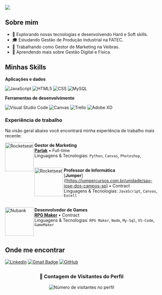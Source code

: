 ![](https://komarev.com/ghpvc/?username=iuricode&color=006bed)

## Sobre mim

- 🤔 Explorando novas tecnologias e desenvolvendo Hard e Soft skills.
- 🎓 Estudando Gestão de Produção Industrial na FATEC.
- 💼 Trabalhando como Gestor de Marketing na Veibras.
- 🌱 Aprendendo mais sobre Gestão Digital e Física.

## Minhas Skills

**Aplicações e dados**

![JavaScript](https://img.shields.io/badge/-JavaScript-333333?style=flat&logo=javascript)
![HTML5](https://img.shields.io/badge/-HTML5-333333?style=flat&logo=HTML5)
![CSS](https://img.shields.io/badge/-CSS-333333?style=flat&logo=CSS3&logoColor=1572B6)
![MySQL](https://img.shields.io/badge/-MySQL-333333?style=flat&logo=mysql)


**Ferramentas de desenvolvimento**

![Visual Studio Code](https://img.shields.io/badge/-Visual%20Studio%20Code-333333?style=flat&logo=visual-studio-code&logoColor=007ACC)
![Canvas](https://img.shields.io/badge/-Canvas-333333?style=flat&logo=canvas&logoColor=007ACC)
![Trello](https://img.shields.io/badge/-Trello-333333?style=flat&logo=trello&logoColor=007ACC)
![Adobe XD](https://img.shields.io/badge/-Adobe%20XD-333333?style=flat&logo=adobe-xd&logoColor=007ACC)

### Experiência de trabalho

Na visão geral abaixo você encontrará minha experiência de trabalho mais recente:

[<img align="left" height="94px" width="94px" alt="Rocketseat" src="https://yt3.ggpht.com/ytc/AKedOLQkXnYChXAHOeBQLzwhk1_BHYgUXs6ITQOakoeNoQ=s900-c-k-c0x00ffffff-no-rj"/>](https://rocketseat.com.br/)

**Gestor de Marketing** \
[**Parlak**](http://www.agenciaparlak.com.br/) • Full-time \
Linguagens & Tecnologias: `Python`, `Canvas`, `Photoshop`,\
<br/>

[<img align="left" height="94px" width="94px" alt="Rocketseat" src="https://yt3.ggpht.com/ytc/AKedOLQkXnYChXAHOeBQLzwhk1_BHYgUXs6ITQOakoeNoQ=s900-c-k-c0x00ffffff-no-rj"/>](https://rocketseat.com.br/)

**Professor de Informática** \
[**Jumper**]([https://jumpercursos.com.br/unidade/sao-jose-dos-campos-sp] • Contract \
Linguagens & Tecnologias: `JavaScript`, `Canvas`, `Excell`\
<br/>

[<img align="left" height="94px" width="94px" alt="Nubank" src="https://nubank.com.br/images/nu-icon.png?v=2"/>](https://nubank.com.br/)

**Desenvolvedor de Games** \
[**RPG Maker**](https://www.rpgmakerweb.com/) • Contract \
Linguagens & Tecnologias: `RPG Maker`, `Node`, `My-Sql`, `VS-Code`, `GameMaker` \
<br/>
<br/>

## Onde me encontrar

[![Linkedin](https://img.shields.io/badge/-username-blue?style=flat-square&logo=Linkedin&logoColor=white&link=LINK-DO-SEU-LINKEDIN)](LINK-DO-SEU-LINKEDIN)
[![Gmail Badge](https://img.shields.io/badge/-seuemail@email.com-006bed?style=flat-square&logo=Gmail&logoColor=white&link=mailto:SEU-EMAIL)](mailto:SEU-EMAIL)
[![GitHub](https://img.shields.io/github/followers/iuricode?label=follow&style=social)](LINK-DO-SEU-GITHUB)

##

<div align="center">
  <h3><b>📍 Contagem de Visitantes do Perfil</b></h3>
</div>

<p align="center">
  <img
    src="https://profile-counter.glitch.me/Carrascob12/count.svg"
    alt="Número de visitantes no perfil"
  />
</p>
